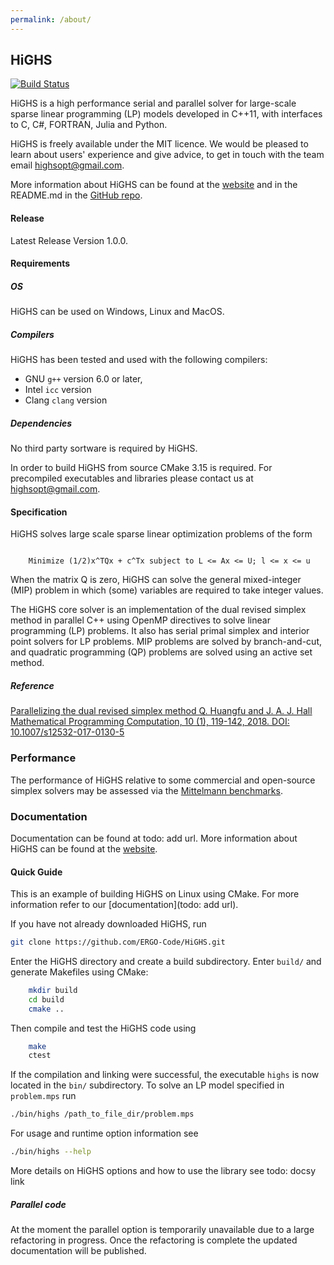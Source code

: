 ```yaml
---
permalink: /about/
---
```


## HiGHS

[![Build Status](https://travis-ci.org/ERGO-Code/HiGHS.svg?branch=master)](https://travis-ci.org/ERGO-Code/HiGHS)

HiGHS is a high performance serial and parallel solver for large-scale sparse linear programming (LP) models developed in C++11, with interfaces to C, C#, FORTRAN, Julia and Python.

HiGHS is freely available under the MIT licence.
We would be pleased to learn about users' experience and give advice, to get in touch with the team email [highsopt@gmail.com](mailto:highsopt@gmail.com).

More information about HiGHS can be found at the [website](http://www.highs.dev) and in the README.md in the [GitHub repo](https://www.github.com/ERGO-COde/HiGHS).

#### Release

Latest Release Version 1.0.0.

#### Requirements

##### OS
HiGHS can be used on Windows, Linux and MacOS.

##### Compilers

HiGHS has been tested and used with the following compilers: 

* GNU ` g++ ` version 6.0 or later, 
* Intel ` icc ` version
* Clang ` clang ` version

##### Dependencies

No third party sortware is required by HiGHS.

In order to build HiGHS from source CMake 3.15 is required. For precompiled executables and libraries please contact us at [highsopt@gmail.com](mailto:highsopt@gmail.com).

#### Specification

HiGHS solves large scale sparse linear optimization problems of the form

``` 

    Minimize (1/2)x^TQx + c^Tx subject to L <= Ax <= U; l <= x <= u

```

When the matrix Q is zero, HiGHS can solve the general mixed-integer
(MIP) problem in which (some) variables are required to take integer
values.

The HiGHS core solver is an implementation of the dual revised simplex
method in parallel C++ using OpenMP directives to solve linear
programming (LP) problems. It also has serial primal simplex and
interior point solvers for LP problems. MIP problems are solved by
branch-and-cut, and quadratic programming (QP) problems are solved
using an active set method.

##### Reference

[Parallelizing the dual revised simplex method
Q. Huangfu and J. A. J. Hall
Mathematical Programming Computation, 10 (1), 119-142, 2018.
DOI: 10.1007/s12532-017-0130-5](http://www.maths.ed.ac.uk/hall/HuHa13/)

### Performance

The performance of HiGHS relative to some commercial and open-source
simplex solvers may be assessed via the [Mittelmann
benchmarks](http://plato.asu.edu/ftp/lpsimp.html).

### Documentation

Documentation can be found at todo: add url.
More information about HiGHS can be found at the [website](http://www.highs.dev).

#### Quick Guide

This is an example of building HiGHS on Linux using CMake. For more information refer to our [documentation](todo: add url).

If you have not already downloaded HiGHS, run

``` bash
git clone https://github.com/ERGO-Code/HiGHS.git
```

Enter the HiGHS directory and create a build subdirectory. Enter `build/` and generate Makefiles using CMake:

``` bash
    mkdir build
    cd build
    cmake ..
```

Then compile and test the HiGHS code using

``` bash
    make
    ctest
```

If the compilation and linking were successful, the executable `highs` is now located in the `bin/` subdirectory. To solve an LP model specified in `problem.mps` run 

``` bash
./bin/highs /path_to_file_dir/problem.mps
```

For usage and runtime option information see 

``` bash
./bin/highs --help
```

More details on HiGHS options and how to use the library see todo: docsy link

##### Parallel code

At the moment the parallel option is temporarily unavailable due to a large
refactoring in progress. Once the refactoring is complete the updated documentation will be published.

